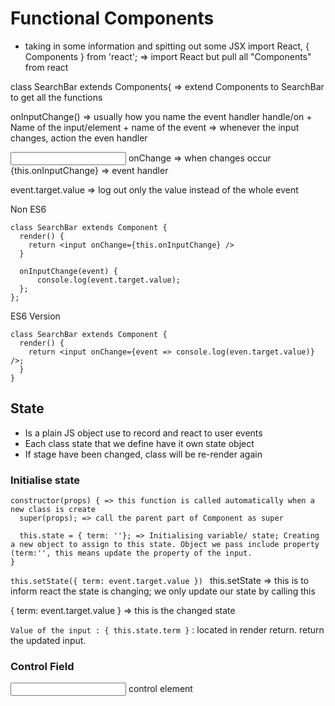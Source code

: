 






















































# Functional Components
* taking in some information and spitting out some JSX
import React, { Components } from 'react';
=> import React but pull all "Components" from react

class SearchBar extends Components{
   => extend Components to SearchBar to get all the functions

onInputChange() => usually how you name the event handler
handle/on + Name of the input/element + name of the event
=> whenever the input changes, action the even handler

<input onChange={this.onInputChange} />
onChange => when changes occur
{this.onInputChange} => event handler


event.target.value => log out only the value instead of the whole event


Non ES6
```
class SearchBar extends Component {
  render() {
    return <input onChange={this.onInputChange} />
  }

  onInputChange(event) {
      console.log(event.target.value);
  };
};
```

ES6 Version
```
class SearchBar extends Component {
  render() {
    return <input onChange={event => console.log(even.target.value)} />;
  }
}
```

## State
* Is a plain JS object use to record and react to user events
* Each class state that we define have it own state object
* If stage have been changed, class will be re-render again

### Initialise state
```
constructor(props) { => this function is called automatically when a new class is create
  super(props); => call the parent part of Component as super

  this.state = { term: ''}; => Initialising variable/ state; Creating a new object to assign to this state. Object we pass include property (term:'', this means update the property of the input.
}

```

`this.setState({ term: event.target.value }) `
this.setState => this is to inform react the state is changing; we only update our state by calling this

{ term: event.target.value } => this is the changed state


`Value of the input : { this.state.term }` : located in render return. return the updated input.

### Control Field
<input velue={this.state.term}> control element
